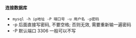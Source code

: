 #### 连接数据库
  - ``` mysql -h ip地址 -P 端口号 -u 用户名 -p密码 ```
  - -p 后面直接写密码, 不要空格; 否则无效, 需要重新输一遍密码
  - -P 默认端口 3306 一般可以不写
